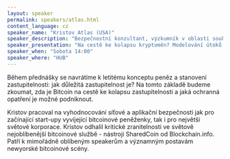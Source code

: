 ```yaml
---
layout: speaker
permalink: speakers/atlas.html
content_language: cz
speaker_name: "Kristov Atlas (USA)"
speaker_description: "Bezpečnostní konzultant, výzkumník v oblasti soukromí na internetu, auditor kryptoměn, častý přednášející o Bitcoinu"
speaker_presentation: "Na cestě ke kolapsu kryptoměn? Modelování útoků na princip zastupitelnosti a protiopatření"
speaker_when: "Sobota 14:00"
speaker_where: "HUB"
---
```

Během přednášky se navrátíme k letitému konceptu peněz a stanovení zastupitelnosti: jak důležitá zastupitelnost je? Na tomto základě budeme zkoumat, zda je Bitcoin na cestě ke kolapsu zastupitelnosti a jaká ochranná opatření je možné podniknout.

Kristov pracoval na vyhodnocování síťové a aplikační bezpečnosti jak pro začínající start-upy vyvíjející bitcoinové peněženky, tak i pro největší světové korporace. Kristov odhalil kritické zranitelnosti ve světově nejoblíbenější bitcoinové službě - nástroji SharedCoin od Blockchain.info. Patří k mimořádně oblíbeným speakerům a významným postavám newyorské bitcoinové scény.

